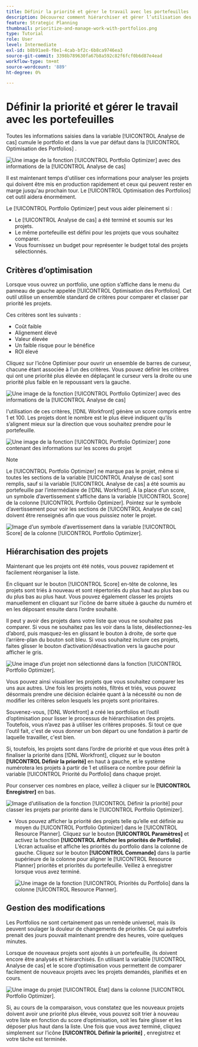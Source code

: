 ```yaml
---
title: Définir la priorité et gérer le travail avec les portefeuilles
description: Découvrez comment hiérarchiser et gérer l’utilisation des portefeuilles dans [!DNL  Workfront].
feature: Strategic Planning
thumbnail: prioritize-and-manage-work-with-portfolios.png
type: Tutorial
role: User
level: Intermediate
exl-id: b8b91ae8-f0e1-4cab-bf2c-6b8ca9746ea3
source-git-commit: 3398b789630fa67b8a592c82f6fcf0b6d87e4ead
workflow-type: tm+mt
source-wordcount: '889'
ht-degree: 0%

---
```


# Définir la priorité et gérer le travail avec les portefeuilles

Toutes les informations saisies dans la variable [!UICONTROL Analyse de cas] cumule le portfolio et dans la vue par défaut dans la [!UICONTROL Optimisation des Portfolios] .

![Une image de la fonction [!UICONTROL Portfolio Optimizer] avec des informations de la [!UICONTROL Analyse de cas]](assets/10-portfolio-management9.png)

Il est maintenant temps d&#39;utiliser ces informations pour analyser les projets qui doivent être mis en production rapidement et ceux qui peuvent rester en marge jusqu&#39;au prochain tour. Le [!UICONTROL Optimisation des Portfolios] cet outil aidera énormément.

Le [!UICONTROL Portfolio Optimizer] peut vous aider pleinement si :

* Le [!UICONTROL Analyse de cas] a été terminé et soumis sur les projets.
* Le même portefeuille est défini pour les projets que vous souhaitez comparer.
* Vous fournissez un budget pour représenter le budget total des projets sélectionnés.

## Critères d’optimisation

Lorsque vous ouvrez un portfolio, une option s’affiche dans le menu du panneau de gauche appelée [!UICONTROL Optimisation des Portfolios]. Cet outil utilise un ensemble standard de critères pour comparer et classer par priorité les projets.

Ces critères sont les suivants :

* Coût faible
* Alignement élevé
* Valeur élevée
* Un faible risque pour le bénéfice
* ROI élevé

Cliquez sur l’icône Optimiser pour ouvrir un ensemble de barres de curseur, chacune étant associée à l’un des critères. Vous pouvez définir les critères qui ont une priorité plus élevée en déplaçant le curseur vers la droite ou une priorité plus faible en le repoussant vers la gauche.

![Une image de la fonction [!UICONTROL Portfolio Optimizer] avec des informations de la [!UICONTROL Analyse de cas]](assets/11-portfolio-management10.png)

l&#39;utilisation de ces critères, [!DNL Workfront] génère un score compris entre 1 et 100. Les projets dont le nombre est le plus élevé indiquent qu’ils s’alignent mieux sur la direction que vous souhaitez prendre pour le portefeuille.

![Une image de la fonction [!UICONTROL Portfolio Optimizer] zone contenant des informations sur les scores du projet](assets/12-portfolio-management14.png)

>[!NOTE]
>
>Le [!UICONTROL Portfolio Optimizer] ne marque pas le projet, même si toutes les sections de la variable [!UICONTROL Analyse de cas] sont remplis, sauf si la variable [!UICONTROL Analyse de cas] a été soumis au portefeuille par l’intermédiaire de [!DNL Workfront]. À la place d’un score, un symbole d’avertissement s’affiche dans la variable [!UICONTROL Score] de la colonne [!UICONTROL Portfolio Optimizer]. Pointez sur le symbole d’avertissement pour voir les sections de [!UICONTROL Analyse de cas] doivent être renseignés afin que vous puissiez noter le projet.

![Image d’un symbole d’avertissement dans la variable [!UICONTROL Score] de la colonne [!UICONTROL Portfolio Optimizer].](assets/13-portfolio-management12.png)

## Hiérarchisation des projets

Maintenant que les projets ont été notés, vous pouvez rapidement et facilement réorganiser la liste.

En cliquant sur le bouton [!UICONTROL Score] en-tête de colonne, les projets sont triés à nouveau et sont répertoriés du plus haut au plus bas ou du plus bas au plus haut. Vous pouvez également classer les projets manuellement en cliquant sur l’icône de barre située à gauche du numéro et en les déposant ensuite dans l’ordre souhaité.

Il peut y avoir des projets dans votre liste que vous ne souhaitez pas comparer. Si vous ne souhaitez pas les voir dans la liste, désélectionnez-les d’abord, puis masquez-les en glissant le bouton à droite, de sorte que l’arrière-plan du bouton soit bleu. Si vous souhaitez inclure ces projets, faites glisser le bouton d’activation/désactivation vers la gauche pour afficher le gris.

![Une image d’un projet non sélectionné dans la fonction [!UICONTROL Portfolio Optimizer].](assets/14-portfolio-management13.png)

Vous pouvez ainsi visualiser les projets que vous souhaitez comparer les uns aux autres. Une fois les projets notés, filtrés et triés, vous pouvez désormais prendre une décision éclairée quant à la nécessité ou non de modifier les critères selon lesquels les projets sont prioritaires.

Souvenez-vous, [!DNL Workfront] a créé les portfolios et l’outil d’optimisation pour lisser le processus de hiérarchisation des projets. Toutefois, vous n’avez pas à utiliser les critères proposés. Si tout ce que l&#39;outil fait, c&#39;est de vous donner un bon départ ou une fondation à partir de laquelle travailler, c&#39;est bien.

Si, toutefois, les projets sont dans l’ordre de priorité et que vous êtes prêt à finaliser la priorité dans [!DNL Workfront], cliquez sur le bouton **[!UICONTROL Définir la priorité]** en haut à gauche, et le système numérotera les projets à partir de 1 et utilisera ce nombre pour définir la variable [!UICONTROL Priorité du Portfolio] dans chaque projet.

Pour conserver ces nombres en place, veillez à cliquer sur le **[!UICONTROL Enregistrer]** en bas.

![Image d’utilisation de la fonction [!UICONTROL Définir la priorité] pour classer les projets par priorité dans le [!UICONTROL Portfolio Optimizer].](assets/15-portfolio-management15.png)

<!-- 
Pro-tips graphic
-->

* Vous pouvez afficher la priorité des projets telle qu’elle est définie au moyen du [!UICONTROL Portfolio Optimizer] dans le [!UICONTROL Resource Planner]. Cliquez sur le bouton **[!UICONTROL Paramètres]** et activez la fonction **[!UICONTROL Afficher les priorités de Portfolio]** . L’écran actualise et affiche les priorités du portfolio dans la colonne de gauche. Cliquez sur le bouton **[!UICONTROL Commande]** dans la partie supérieure de la colonne pour aligner le [!UICONTROL Resource Planner] priorités et priorités du portefeuille. Veillez à enregistrer lorsque vous avez terminé.

   ![Une image de la fonction [!UICONTROL Priorités du Portfolio] dans la colonne [!UICONTROL Resource Planner].](assets/16-portfolio-management17.png)

## Gestion des modifications

Les Portfolios ne sont certainement pas un remède universel, mais ils peuvent soulager la douleur de changements de priorités. Ce qui autrefois prenait des jours pouvait maintenant prendre des heures, voire quelques minutes.

Lorsque de nouveaux projets sont ajoutés à un portefeuille, ils doivent encore être analysés et hiérarchisés. En utilisant la variable [!UICONTROL Analyse de cas] et le score d’optimisation vous permettent de comparer facilement de nouveaux projets avec les projets demandés, planifiés et en cours.

![Une image du projet [!UICONTROL État] dans la colonne [!UICONTROL Portfolio Optimizer].](assets/17-project-management16.png)

Si, au cours de la comparaison, vous constatez que les nouveaux projets doivent avoir une priorité plus élevée, vous pouvez soit trier à nouveau votre liste en fonction du score d’optimisation, soit les faire glisser et les déposer plus haut dans la liste. Une fois que vous avez terminé, cliquez simplement sur l’icône **[!UICONTROL Définir la priorité]** , enregistrez et votre tâche est terminée.

<!-- Learn more graphic and documentation article links

* Portfolio Optimizer overview 
* Optimize projects in the Portfolio Optimizer 
* Overview of the Portfolio Optimizer score 
* Prioritizing projects in the Portfolio Optimizer

-->

